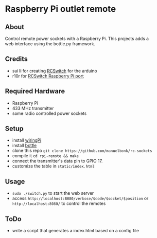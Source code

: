 Raspberry Pi outlet remote
===

About
---

Control remote power sockets with a Raspberry Pi. This projects adds a web interface using the bottle.py framework.

Credits
---

+ sui li for creating [RCSwitch](https://code.google.com/p/rc-switch/) for the arduino
+ r10r for [RCSwitch Raspberry Pi port](https://github.com/r10r/rcswitch-pi)

Required Hardware
---

+ Raspberry Pi
+ 433 MHz transmitter
+ some radio controlled power sockets

Setup
---

+ install [wiringPi](https://projects.drogon.net/raspberry-pi/wiringpi/download-and-install/)
+ install [bottle](http://bottlepy.org/docs/dev/index.html)
+ clone this repo `git clone https://github.com/manuelbonk/rc-sockets`
+ compile it `cd rpi-remote && make`
+ connect the transmitter's data pin to GPIO 17.
+ customize the table in `static/index.html`

Usage
---

+ `sudo ./switch.py` to start the web server
+ access `http://localhost:8080/verbose/$code/$socket/$position` or `http://localhost:8080/` to control the remotes

ToDo
---

+ write a script that generates a index.html based on a config file
